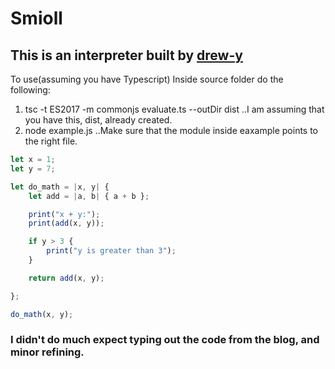 # Smioll

## This is an interpreter built by  [drew-y](https://github.com/drew-y/smol)

To use(assuming you have Typescript)
Inside source folder do the following:

1. tsc -t ES2017 -m commonjs evaluate.ts --outDir dist
..I am assuming that you have this, dist, already created.
2. node example.js
..Make sure that the module inside eaxample points to the right file.

```javascript
let x = 1;
let y = 7;

let do_math = |x, y| {
    let add = |a, b| { a + b };

    print("x + y:");
    print(add(x, y));

    if y > 3 {
        print("y is greater than 3");
    }

    return add(x, y);

};

do_math(x, y);
```
### I didn't do much expect typing out the code from the blog, and minor refining.